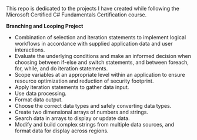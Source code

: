 This repo is dedicated to the projects I have created while following the Microsoft Certified C# Fundamentals Certification course.

**Branching and Looping Project**
- Combination of selection and iteration statements to implement logical workflows in accordance with supplied application data and user interactions.
- Evaluate the underlying conditions and make an informed decision when choosing between if-else and switch statements, and between foreach, for, while, and do iteration statements.
- Scope variables at an appropriate level within an application to ensure resource optimization and reduction of security footprint.
- Apply iteration statements to gather data input.
- Use data processing.
- Format data output.
- Choose the correct data types and safely converting data types.
- Create two dimensional arrays of numbers and strings.
- Search data in arrays to display or update data.
- Modify and build complex strings from multiple data sources, and format data for display across regions.
